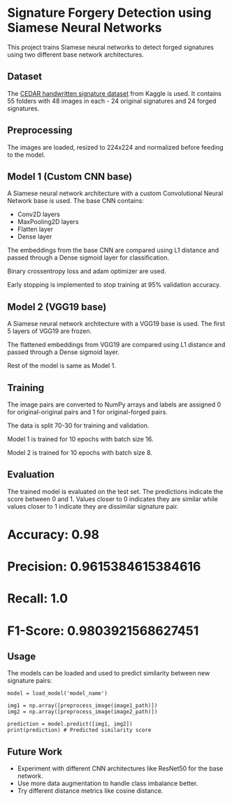 # Signature Forgery Detection using Siamese Neural Networks

This project trains Siamese neural networks to detect forged signatures using two different base network architectures.

## Dataset
The [CEDAR handwritten signature dataset](https://www.kaggle.com/datasets/ishanikathuria/handwritten-signature-datasets) from Kaggle is used. It contains 55 folders with 48 images in each - 24 original signatures and 24 forged signatures.

## Preprocessing
The images are loaded, resized to 224x224 and normalized before feeding to the model.

## Model 1 (Custom CNN base)
A Siamese neural network architecture with a custom Convolutional Neural Network base is used. The base CNN contains:
- Conv2D layers
- MaxPooling2D layers  
- Flatten layer
- Dense layer

The embeddings from the base CNN are compared using L1 distance and passed through a Dense sigmoid layer for classification.  

Binary crossentropy loss and adam optimizer are used.

Early stopping is implemented to stop training at 95% validation accuracy.

## Model 2 (VGG19 base)
A Siamese neural network architecture with a VGG19 base is used. The first 5 layers of VGG19 are frozen. 

The flattened embeddings from VGG19 are compared using L1 distance and passed through a Dense sigmoid layer.

Rest of the model is same as Model 1.

## Training
The image pairs are converted to NumPy arrays and labels are assigned 0 for original-original pairs and 1 for original-forged pairs.

The data is split 70-30 for training and validation. 

Model 1 is trained for 10 epochs with batch size 16. 

Model 2 is trained for 10 epochs with batch size 8.

## Evaluation
The trained model is evaluated on the test set. The predictions indicate the score between 0 and 1. Values closer to 0 indicates they are similar while values closer to 1 indicate they are dissimilar signature pair.

# Accuracy: 0.98
# Precision: 0.9615384615384616
# Recall: 1.0
# F1-Score: 0.9803921568627451

## Usage
The models can be loaded and used to predict similarity between new signature pairs:

```
model = load_model('model_name')

img1 = np.array([preprocess_image(image1_path)]) 
img2 = np.array([preprocess_image(image2_path)])

prediction = model.predict([img1, img2]) 
print(prediction) # Predicted similarity score
```

## Future Work
- Experiment with different CNN architectures like ResNet50 for the base network.
- Use more data augmentation to handle class imbalance better. 
- Try different distance metrics like cosine distance.

